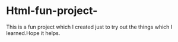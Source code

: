 # Html-fun-project-
This is a fun project which I created just to try out the things which I learned.Hope it helps.
